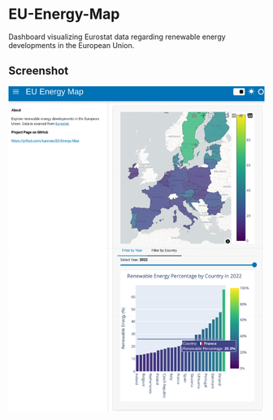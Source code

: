 # EU-Energy-Map
Dashboard visualizing Eurostat data regarding renewable energy developments in the European Union.  

## Screenshot
![webapp-screenshot.png](https://raw.githubusercontent.com/kuranez/EU-Energy-Map/refs/heads/main/screenshots/webapp-screenshot.png)
